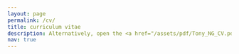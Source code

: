 ```yaml
---
layout: page
permalink: /cv/
title: curriculum vitae
description: Alternatively, open the <a href="/assets/pdf/Tony_NG_CV.pdf" target="_blank"> PDF version here</a>.
nav: true
---
```


